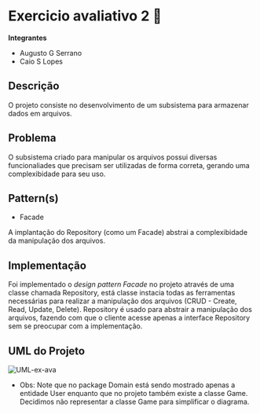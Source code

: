 # Exercicio avaliativo 2 📁

**Integrantes**
- Augusto G Serrano
- Caio S Lopes

## Descrição
O projeto consiste no desenvolvimento de um subsistema para armazenar dados em arquivos.

## Problema
O subsistema criado para manipular os arquivos possui diversas funcionaliades que precisam ser utilizadas de forma correta, gerando uma complexibidade para seu uso.

## Pattern(s)
- Facade

A implantação do Repository (como um Facade) abstrai a complexibidade da manipulação dos arquivos.

## Implementação
Foi implementado o _design pattern Facade_ no projeto através de uma classe chamada Repository, está classe instacia todas as ferramentas necessárias para realizar a manipulação dos arquivos (CRUD - Create, Read, Update, Delete). Repository é usado para abstrair a manipulação dos arquivos, fazendo com que o cliente acesse apenas a interface Repository sem se preocupar com a implementação.

## UML do Projeto
![UML-ex-ava](https://github.com/user-attachments/assets/764d00e9-eb54-4417-85b8-65e2254e7b65)

* Obs: Note que no package Domain está sendo mostrado apenas a entidade User enquanto que no projeto também existe a classe Game. Decidimos não representar a classe Game para simplificar o diagrama.
